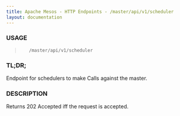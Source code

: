 ```yaml
---
title: Apache Mesos - HTTP Endpoints - /master/api/v1/scheduler
layout: documentation
---
```

<!--- This is an automatically generated file. DO NOT EDIT! --->

### USAGE ###
>        /master/api/v1/scheduler

### TL;DR; ###
Endpoint for schedulers to make Calls against the master.

### DESCRIPTION ###
Returns 202 Accepted iff the request is accepted.